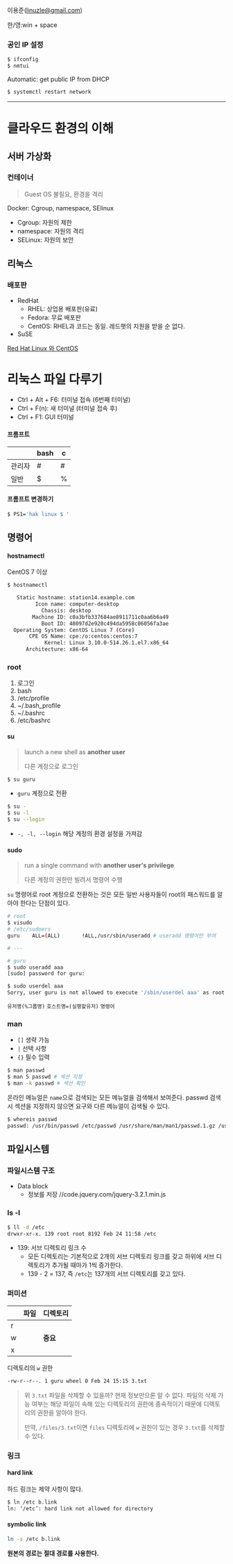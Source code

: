 
이용준(linuzle@gmail.com)

한/영:win + space

### 공인 IP 설정

```bash
$ ifconfig
$ nmtui
```

Automatic: get public IP from DHCP

```bash
$ systemctl restart network
```
---

# 클라우드 환경의 이해
## 서버 가상화

### 컨테이너
> Guest OS 불필요, 환경을 격리


Docker: Cgroup, namespace, SElinux

- Cgroup: 자원의 제한
- namespace: 자원의 격리
- SELinux: 자원의 보안

## 리눅스
### 배포판
- RedHat
	- RHEL: 상업용 배포판(유료)
	- Fedora: 무료 배포판
	- CentOS: RHEL과 코드는 동일. 레드햇의 지원을 받을 순 없다.
- SuSE

[Red Hat Linux 와 CentOS](https://www.lesstif.com/pages/viewpage.action?pageId=20775405)

# 리눅스 파일 다루기
- Ctrl + Alt + F6: 터미널 접속 (6번째 터미널)
- Ctrl + F(n): 새 터미널 (터미널 접속 후)
- Ctrl + F1: GUI 터미널

#### 프롬프트
|| bash| c |
|--|--|--
|관리자|#|#|
|일반|$|%|

#### 프롬프트 변경하기
```bash
$ PS1='hak linux $ '
```

## 명령어

#### hostnamectl
CentOS 7 이상
```bash
$ hostnamectl

   Static hostname: station14.example.com
         Icon name: computer-desktop
           Chassis: desktop
        Machine ID: c0a3bfb337684ae8911711c0aa6b6a49
           Boot ID: 48097d2e920c494da5958c06056fa3ae
  Operating System: CentOS Linux 7 (Core)
       CPE OS Name: cpe:/o:centos:centos:7
            Kernel: Linux 3.10.0-514.26.1.el7.x86_64
      Architecture: x86-64
```
### root

1. 로그인
2. bash
3. /etc/profile
4. ~/.bash_profile
5. ~/.bashrc
6. /etc/bashrc


#### su
> launch a new shell as **another user**
>
> 다른 계정으로 로그인

```bash
$ su guru
```
- `guru` 계정으로 전환

```bash
$ su -
$ su -l
$ su --login
```
- `-, -l, --login` 해당 계정의 환경 설정을 가져감

#### sudo 
> run a single command with **another user's privilege**
>
> 다른 계정의 권한만 빌려서 명령어 수행

`su` 명령어로 root 계정으로 전환하는 것은 모든 일반 사용자들이 root의 패스워드를 알아야 한다는 단점이 있다.


```bash
# root
$ visudo
# /etc/sudoers
guru    ALL=(ALL)       !ALL,/usr/sbin/useradd # useradd 명령어만 부여

# ---

# guru
$ sudo useradd aaa
[sudo] password for guru:

$ sudo userdel aaa
Sorry, user guru is not allowed to execute '/sbin/userdel aaa' as root on st여ation14.example.com.
```
`유저명(%그룹명)`   `호스트명=(실행할유저)`   `명령어`

### man

- `[]` 생략 가능
- `|` 선택 사항
- `{}` 필수 입력

```bash
$ man passwd
$ man 5 passwd # 섹션 지정
$ man -k passwd # 섹션 확인
```
온라인 메뉴얼은 `name`으로 검색되는 모든 메뉴얼을 검색해서 보여준다.
passwd 검색 시 섹션을 지정하지 않으면 요구와 다른 메뉴얼이 검색될 수 있다.

```bash
$ whereis passwd
passwd: /usr/bin/passwd /etc/passwd /usr/share/man/man1/passwd.1.gz /usr/share/man/man5/passwd.5.gz
```

## 파일시스템

### 파일시스템 구조
- Data block
	- 정보를 저장
//code.jquery.com/jquery-3.2.1.min.js


### ls -l
```bash
$ ll -d /etc
drwxr-xr-x. 139 root root 8192 Feb 24 11:58 /etc
```
- 139: 서브 디렉토리 링크 수
	- 모든 디렉토리는 기본적으로 2개의 서브 디렉토리 링크를 갖고 하위에 서브 디렉토리가 추가될 때마가 1씩 증가한다.
	- 139 - 2 = 137, 즉 `/etc`는 137개의 서브 디렉토리를 갖고 있다.

### 퍼미션
|  | 파일 | 디렉토리 |
|--|--|--|
| r |  |  |
| w |  | **중요** |
| x |  |  |

디렉토리의 `w` 권한

```bash
-rw-r--r--. 1 guru wheel 0 Feb 24 15:15 3.txt
```
> 위 `3.txt` 파일을 삭제할 수 있을까?
> 현재 정보만으론 알 수 없다.
> 파일의 삭제 가능 여부는 해당 파일이 속해 있는 디렉토리의 권한에 종속적이기 때문에 디렉토리의 권한을 알아야 한다.
> 
> 만약, `/files/3.txt`이면 `files` 디렉토리에 `w` 권한이 있는 경우 `3.txt`를 삭제할 수 있다.

### 링크
#### hard link
하드 링크는 제약 사항이 많다.

```bash
$ ln /etc b.link
ln: ‘/etc’: hard link not allowed for directory
```

#### symbolic link
```bash
ln -s /etc b.link
```
**원본의 경로는 절대 경로를 사용한다.**

<!--stackedit_data:
eyJoaXN0b3J5IjpbLTQ0NDU4MTE0NiwtNDc0NDEyOTQ5LC0xMj
E4MjExMTcyLDQ1NjIyOTA5OSwxNzM1ODU4MTQzLDIwMTgzNjAw
MTAsMTEwMzY4NDQ4NSw4ODAyNTA5OTcsLTk5MDMzMTI4NCwtOD
Y3MzgwMTEwLC0zMDg1MzYyNDksMTQ4NTQxMjkxMCwtNDQ2NTQ0
MTE4LC0yMDEwMTY3NTMyLDkyNDUxNjU3NCwxNTg0NDY5MzY0XX
0=
-->